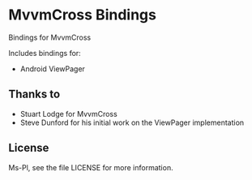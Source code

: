 MvvmCross Bindings
==============================

Bindings for MvvmCross

Includes bindings for:
- Android ViewPager

Thanks to
---------
- Stuart Lodge for MvvmCross
- Steve Dunford for his initial work on the ViewPager implementation

License
-------
Ms-Pl, see the file LICENSE for more information.